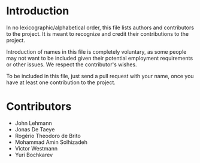 # Introduction

In no lexicographic/alphabetical order, this file lists authors and
contributors to the project.  It is meant to recognize and credit their
contributions to the project.

Introduction of names in this file is completely voluntary, as some people
may not want to be included given their potential employment requirements or
other issues. We respect the contributor's wishes.

To be included in this file, just send a pull request with your name, once
you have at least one contribution to the project.

# Contributors

* John Lehmann
* Jonas De Taeye
* Rogério Theodoro de Brito
* Mohammad Amin Solhizadeh
* Victor Westmann
* Yuri Bochkarev
